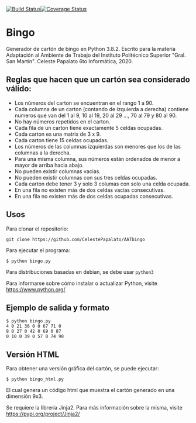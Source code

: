 [![Build Status](https://travis-ci.org/CelestePapalato/AATbingo.svg?branch=master)](https://travis-ci.org/CelestePapalato/AATbingo)[![Coverage Status](https://coveralls.io/repos/github/CelestePapalato/AATbingo/badge.svg?branch=master)](https://coveralls.io/github/CelestePapalato/AATbingo?branch=master)

# Bingo

Generador de cartón de bingo en Python 3.8.2. Escrito para la materia Adaptación al Ambiente de Trabajo del Instituto Politécnico Superior "Gral. San Martín". Celeste Papalato 6to Informática, 2020.

## Reglas que hacen que un cartón sea considerado válido:

- Los números del carton se encuentran en el rango 1 a 90.
- Cada columna de un carton (contando de izquierda a derecha) contiene numeros que van del 1 al 9, 10 al 19, 20 al 29 ..., 70 al 79 y 80 al 90.
- No hay números repetidos en el carton.
- Cada fila de un carton tiene exactamente 5 celdas ocupadas.
- Cada carton es una matrix de 3 x 9.
- Cada carton tiene 15 celdas ocupadas.
- Los números de las columnas izquierdas son menores que los de las columnas a la derecha.
- Para una misma columna, sus números están ordenados de menor a mayor de arriba hacia abajo.
- No pueden existir columnas vacias.
- No pueden existir columnas con sus tres celdas ocupadas.
- Cada carton debe tener 3 y solo 3 columas con solo una celda ocupada.
- En una fila no existen más de dos celdas vacías consecutivas.
- En una fila no existen más de dos celdas ocupadas consecutivas.

## Usos

Para clonar el repositorio:
```
git clone https://github.com/CelestePapalato/AATbingo
```

Para ejecutar el programa:
```
$ python bingo.py
```
Para distribuciones basadas en debian, se debe usar ```python3```

Para informarse sobre cómo instalar o actualizar Python, visite https://www.python.org/

## Ejemplo de salida y formato
```
$ python bingo.py
4 0 21 36 0 0 67 71 0
8 0 27 0 42 0 69 0 87
0 10 0 39 0 57 0 74 90
```

## Versión HTML

Para obtener una versión gráfica del cartón, se puede ejecutar:

```
$ python bingo_html.py
```

El cual genera un código html que muestra el cartón generado en una dimensión 9x3.

Se requiere la librería Jinja2. Para más información sobre la misma, visite https://pypi.org/project/Jinja2/
